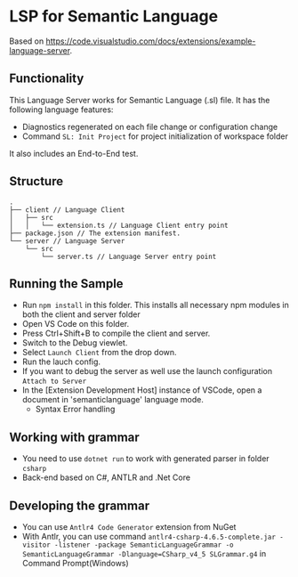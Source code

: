 # LSP for Semantic Language

Based on https://code.visualstudio.com/docs/extensions/example-language-server.

## Functionality

This Language Server works for Semantic Language (.sl) file. It has the following language features:
- Diagnostics regenerated on each file change or configuration change
- Command `SL: Init Project` for project initialization of workspace folder

It also includes an End-to-End test.

## Structure

```
.
├── client // Language Client
│   ├── src
│   │   └── extension.ts // Language Client entry point
├── package.json // The extension manifest.
└── server // Language Server
    └── src
        └── server.ts // Language Server entry point
```

## Running the Sample

- Run `npm install` in this folder. This installs all necessary npm modules in both the client and server folder
- Open VS Code on this folder.
- Press Ctrl+Shift+B to compile the client and server.
- Switch to the Debug viewlet.
- Select `Launch Client` from the drop down.
- Run the lauch config.
- If you want to debug the server as well use the launch configuration `Attach to Server`
- In the [Extension Development Host] instance of VSCode, open a document in 'semanticlanguage' language mode.
  - Syntax Error handling

## Working with grammar

- You need to use `dotnet run` to work with generated parser in folder `csharp`
- Back-end based on C#, ANTLR and .Net Core

## Developing the grammar

- You can use `Antlr4 Code Generator` extension from NuGet
- With Antlr, you can use command `antlr4-csharp-4.6.5-complete.jar -visitor -listener -package SemanticLanguageGrammar -o SemanticLanguageGrammar -Dlanguage=CSharp_v4_5 SLGrammar.g4` in Command Prompt(Windows)

